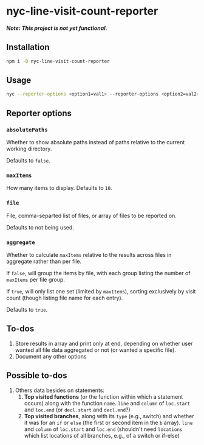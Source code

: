 # nyc-line-visit-count-reporter

***Note: This project is not yet functional.***

## Installation

```sh
npm i -D nyc-line-visit-count-reporter
```

## Usage

```sh
nyc --reporter-options <option1=val1> --reporter-options <option2=val2> --reporter nyc-line-visit-count-reporter npm run mocha
```

## Reporter options

### `absolutePaths`

Whether to show absolute paths instead of paths relative to the current
working directory.

Defaults to `false`.

### `maxItems`

How many items to display. Defaults to `10`.

### `file`

File, comma-separted list of files, or array of files to be reported on.

Defaults to not being used.

### `aggregate`

Whether to calculate `maxItems` relative to the results across files in
aggregate rather than per file.

If `false`, will group the items by file,
with each group listing the number of `maxItems` per file group.

If `true`, will only list one set (limited by `maxItems`), sorting exclusively
by visit count (though listing file name for each entry).

Defaults to `true`.

## To-dos

1. Store results in array and print only at end, depending on whether user
    wanted all file data aggregated or not (or wanted a specific file).
1. Document any other options

## Possible to-dos

1. Others data besides on statements:
    1. **Top visited functions** (or the function within which a
        statement occurs) along with the function `name`. `line` and `column`
        of `loc.start` and `loc.end` (or `decl.start` and `decl.end`?)
    1. **Top visited branches**, along with its `type` (e.g., switch) and
        whether it was for an `if` or `else` (the first or second item in
        the `b` array). `line` and `column` of `loc.start` and `loc.end`
        (shouldn't need `locations` which list locations of all branches,
        e.g., of a switch or if-else)
